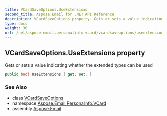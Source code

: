 ```yaml
---
title: VCardSaveOptions.UseExtensions
second_title: Aspose.Email for .NET API Reference
description: VCardSaveOptions property. Gets or sets a value indicating whether the extended types can be used
type: docs
weight: 30
url: /net/aspose.email.personalinfo.vcard/vcardsaveoptions/useextensions/
---
```

## VCardSaveOptions.UseExtensions property

Gets or sets a value indicating whether the extended types can be used

```csharp
public bool UseExtensions { get; set; }
```

### See Also

* class [VCardSaveOptions](../)
* namespace [Aspose.Email.PersonalInfo.VCard](../../vcardsaveoptions/)
* assembly [Aspose.Email](../../../)


